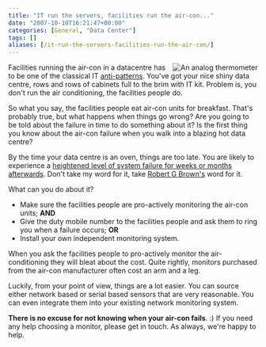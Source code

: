 ```yaml
---
title: "IT run the servers, facilities run the air-con..."
date: "2007-10-10T16:21:47+00:00"
categories: [General, "Data Center"]
tags: []
aliases: [/it-run-the-servers-facilities-run-the-air-con/]
---
```


<img src="/images/uploads/2007/10/thermometer.jpg" alt="An analog thermometer" style="border-left: 4px solid white" align="right" />

Facilities running the air-con in a datacentre  has to be one of the classical IT <a href="http://en.wikipedia.org/wiki/Anti-pattern">anti-patterns</a>. You've got your nice shiny data centre, rows and rows of cabinets full to the brim with IT kit. Problem is, you don't run the air conditioning, the facilities people do.

So what you say, the facilities people eat air-con units for breakfast. That's probably true, but what happens when things go wrong? Are you going to be told about the failure in time to do something about it? Is the first thing you know about the air-con failure when you walk into a blazing hot data centre?

By the time your data centre is an oven, things are too late. You are likely to experience a <a href="http://www.openxtra.co.uk/articles/skimp_server_room_ac.php">heightened level of system failure for weeks or months afterwards</a>.  Don't take my word for it, take <a href="http://www.phy.duke.edu/~rgb/">Robert G Brown's</a> word for it.

What can you do about it?
<ul>
	<li>Make sure the facilities people are pro-actively monitoring the air-con units; <strong>AND</strong></li>
	<li>Give the duty mobile number to the facilities people and ask them to ring you when a failure occurs; <strong>OR</strong></li>
	<li>Install your own independent monitoring system.</li>
</ul>
When you ask the facilities people to pro-actively monitor the air-conditioning they will bleat about the cost. Quite rightly, monitors purchased from the air-con manufacturer often cost an arm and a leg.

Luckily, from your point of view,  things are a lot easier. You can source either network based or serial based sensors that are very reasonable. You can even integrate them into your existing network monitoring system.

<strong>There is no excuse for not knowing when your air-con fails</strong>. :) If you need any help choosing a monitor, please get in touch. As always, we're happy to help.
